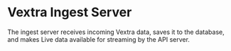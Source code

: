 # Vextra Ingest Server

The ingest server receives incoming Vextra data, saves it to the database, and makes Live data available for streaming by the API server.
